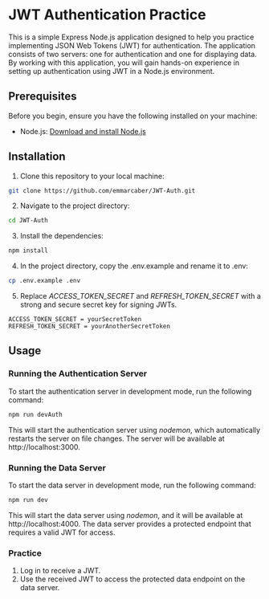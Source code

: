 # JWT Authentication Practice
This is a simple Express Node.js application designed to help you practice implementing JSON Web Tokens (JWT) for authentication. The application consists of two servers: one for authentication and one for displaying data. By working with this application, you will gain hands-on experience in setting up authentication using JWT in a Node.js environment.

## Prerequisites

Before you begin, ensure you have the following installed on your machine:

- Node.js: [Download and install Node.js](https://nodejs.org/)

## Installation

1. Clone this repository to your local machine:

```bash
git clone https://github.com/emmarcaber/JWT-Auth.git
```

2. Navigate to the project directory:

```bash
cd JWT-Auth
```

3. Install the dependencies:
   
```bash
npm install
```

4. In the project directory, copy the .env.example and rename it to .env:

```bash
cp .env.example .env
```

5. Replace _ACCESS_TOKEN_SECRET_ and _REFRESH_TOKEN_SECRET_ with a strong and secure secret key for signing JWTs.

```
ACCESS_TOKEN_SECRET = yourSecretToken
REFRESH_TOKEN_SECRET = yourAnotherSecretToken
```

## Usage
### Running the Authentication Server
To start the authentication server in development mode, run the following command:

```bash
npm run devAuth
```

This will start the authentication server using *nodemon*, which automatically restarts the server on file changes. The server will be available at http://localhost:3000.

### Running the Data Server
To start the data server in development mode, run the following command:

```bash
npm run dev
```

This will start the data server using *nodemon*, and it will be available at http://localhost:4000. The data server provides a protected endpoint that requires a valid JWT for access.

### Practice
1. Log in to receive a JWT.
2. Use the received JWT to access the protected data endpoint on the data server.
